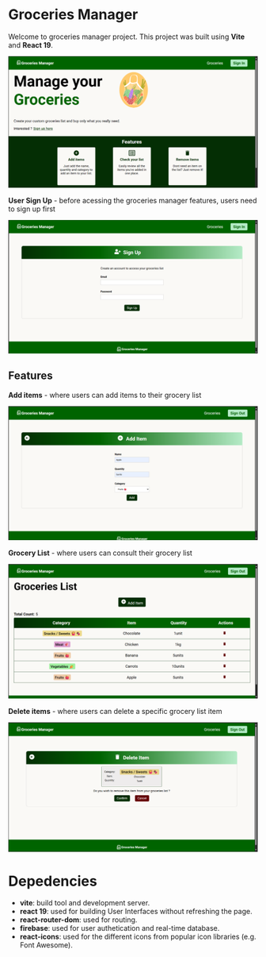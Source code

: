 # Groceries Manager

Welcome to groceries manager project. This project was built using **Vite** and **React 19**.

![Home Page Screenshot](src/assets/images/home.png)

**User Sign Up** - before acessing the groceries manager features, users need to sign up first

![User Sign Up Screenshot](src/assets/images/sign_up.png)

## Features

**Add items** - where users can add items to their grocery list

![Add item to grocery list Screenshot](src/assets/images/add_item.png)

**Grocery List** - where users can consult their grocery list

![Grocery list Screenshot](src/assets/images/groceries_list.png)

**Delete items** - where users can delete a specific grocery list item

![Delete item Screenshot](src/assets/images/remove_item.png)

# Depedencies

- **vite**: build tool and development server.
- **react 19**: used for building User Interfaces without refreshing the page.
- **react-router-dom**: used for routing.
- **firebase**: used for user authetication and real-time database.
- **react-icons**: used for the different icons from popular icon libraries (e.g. Font Awesome).
